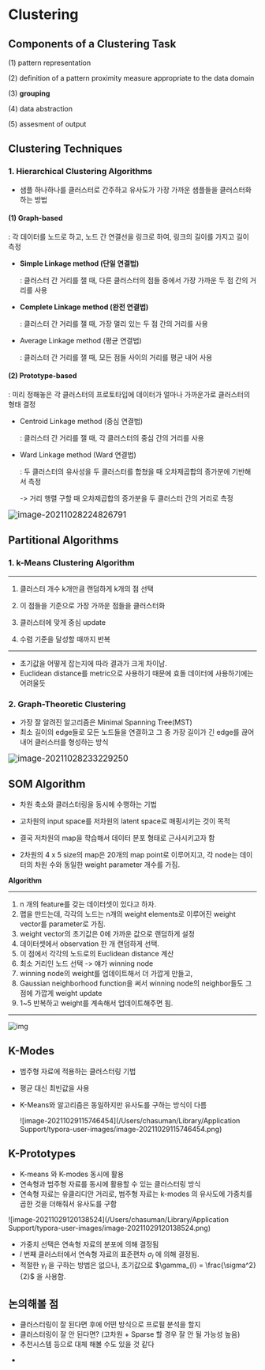 # Clustering 



## Components of a Clustering Task 



(1) pattern representation 

(2) definition of a pattern proximity measure appropriate to the data domain

(3) **grouping**

(4) data abstraction 

(5) assesment of output





## Clustering Techniques



### 1. Hierarchical Clustering Algorithms

- 샘플 하나하나를 클러스터로 간주하고 유사도가 가장 가까운 샘플들을 클러스터화하는 방법

####  (1) Graph-based

: 각 데이터를 노드로 하고, 노드 간 연결선을 링크로 하여, 링크의 길이를 가지고 길이 측정

* **Simple Linkage method (단일 연결법)**

  : 클러스터 간 거리를 잴 때, 다른 클러스터의 점들 중에서 가장 가까운 두 점 간의 거리를 사용

* **Complete Linkage method (완전 연결법)**

  : 클러스터 간 거리를 잴 때, 가장 멀리 있는 두 점 간의 거리를 사용

* Average Linkage method (평균 연결법)

  : 클러스터 간 거리를 잴 때, 모든 점들 사이의 거리를 평균 내어 사용

#### (2) Prototype-based

: 미리 정해놓은 각 클러스터의 프로토타입에 데이터가 얼마나 가까운가로 클러스터의 형태 결정

* Centroid Linkage method (중심 연결법)

  : 클러스터 간 거리를 잴 때, 각 클러스터의 중심 간의 거리를 사용

* Ward Linkage method (Ward 연결법)

  : 두 클러스터의 유사성을 두 클러스터를 합쳤을 때 오차제곱합의 증가분에 기반해서 측정

   -> 거리 행렬 구할 때 오차제곱합의 증가분을 두 클러스터 간의 거리로 측정

  

<img src="/Users/chasuman/Library/Application Support/typora-user-images/image-20211028224826791.png" alt="image-20211028224826791" style="zoom:120%;" />









## Partitional Algorithms



### 1. k-Means Clustering Algorithm

---

1. 클러스터 개수 k개만큼 랜덤하게 k개의 점 선택

2) 이 점들을 기준으로 가장 가까운 점들을 클러스터화

3) 클러스터에 맞게 중심 update

4)  수렴 기준을 달성할 때까지 반복

---

* 초기값을 어떻게 잡는지에 따라 결과가 크게 차이남. 
* Euclidean distance를 metric으로 사용하기 때문에 효돌 데이터에 사용하기에는 어려울듯





### 2. Graph-Theoretic Clustering

* 가장 잘 알려진 알고리즘은 Minimal Spanning Tree(MST)
* 최소 길이의 edge들로 모든 노드들을 연결하고 그 중 가장 길이가 긴 edge를 끊어내어 클러스터를 형성하는 방식



<img src="/Users/chasuman/Library/Application Support/typora-user-images/image-20211028233229250.png" alt="image-20211028233229250" style="zoom:120%;" />





## SOM Algorithm

* 차원 축소와 클러스터링을 동시에 수행하는 기법

* 고차원의 input space를 저차원의 latent space로 매핑시키는 것이 목적
* 결국 저차원의 map을 학습해서 데이터 분포 형태로 근사시키고자 함
* 2차원의 4 x 5 size의 map은 20개의 map point로 이루어지고, 각 node는 데이터의 차원 수와 동일한 weight parameter 개수를 가짐. 



**Algorithm**

---

1. n 개의 feature를 갖는 데이터셋이 있다고 하자. 
2. 맵을 만드는데, 각각의 노드는 n개의 weight elements로 이루어진 weight vector를 parameter로 가짐.
3. weight vector의 초기값은 0에 가까운 값으로 랜덤하게 설정 
4. 데이터셋에서  observation 한 개 랜덤하게 선택.
5. 이 점에서 각각의 노드로의 Euclidean distance 계산 
6. 최소 거리인 노드 선택 -> 얘가 winning node
7. winning node의 weight를 업데이트해서 더 가깝게 만들고, 
8. Gaussian neighborhood function을 써서 winning node의 neighbor들도 그 점에 가깝게 weight update
9. 1~5 반복하고 weight를 계속해서 업데이트해주면 됨. 

---





![img](http://i.imgur.com/ZsAdHxT.png)





## K-Modes

- 범주형 자료에 적용하는 클러스터링 기법 

- 평균 대신 최빈값을 사용

- K-Means와 알고리즘은 동일하지만 유사도를 구하는 방식이 다름

  

  ![image-20211029115746454](/Users/chasuman/Library/Application Support/typora-user-images/image-20211029115746454.png)







## K-Prototypes 

* K-means 와 K-modes 동시에 활용
* 연속형과 범주형 자료를 동시에 활용할 수 있는 클러스터링 방식 
* 연속형 자료는 유클리디안 거리로, 범주형 자료는 k-modes 의 유사도에 가중치를 곱한 것을 더해줘서 유사도를 구함



![image-20211029120138524](/Users/chasuman/Library/Application Support/typora-user-images/image-20211029120138524.png)



* 가중치 선택은 연속형 자료의 분포에 의해 결정됨
* $l$ 번째 클러스터에서 연속형 자료의 표준편차 $\sigma_{l}$ 에 의해 결정됨. 
* 적절한 $\gamma_{l}$ 을 구하는 방법은 없으나, 초기값으로 $\gamma_{l} = \frac{\sigma^2}{2}$ 을 사용함. 







## 논의해볼 점

* 클러스터링이 잘 된다면 후에 어떤 방식으로 프로필 분석을 할지
* 클러스터링이 잘 안 된다면? (고차원 + Sparse 할 경우 잘 안 될 가능성 높음)
* 추천시스템 등으로 대체 해볼 수도 있을 것 같다 



- 
